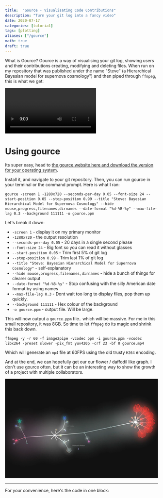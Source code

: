 ```yaml
---
title:  "Gource - Visualisating Code Contributions"
description: "Turn your git log into a fancy video"
date: 2020-07-17
categories: [tutorial]
tags: [plotting]
aliases: ["/gource"]
math: true
draft: true
---
```


What is Gource? Gource is a way of visualising your git log, showing users and their contributions creating, modifying and deleting files. When run on my repository that was published under the name "Steve" (a Hierarchical Bayesian model for supernova cosmology") and then piped through `ffmpeg`, this is what we get:




![](gource.mp4)





# Using gource

Its super easy, head to [the gource website here and download the version for your operating system](https://gource.io/).

Install it, and navigate to your git repository. Then, you can run gource in your terminal or the command prompt. Here is what I ran:


<div class="expanded-code width-295" markdown=1>

```
gource -screen 1 -1280x720 --seconds-per-day 0.05 --font-size 24 --start-position 0.05 --stop-position 0.99 --title "Steve: Bayesian Hierarchical Model for Supernova Cosmology" --hide mouse,progress,filenames,dirnames --date-format "%d-%B-%y" --max-file-lag 0.3 --background 111111 -o gource.ppm
```

</div>


Let's break it down:

* `-screen 1` - display it on my primary monitor
* `-1280x720` - the output resolution
* `--seconds-per-day 0.05` - 20 days in a single second please
* `--font-size 24` - Big font so you can read it without glasses
* `--start-position 0.05` - Trim first 5% of git log
* `--stop-position 0.99` - Trim last 1% of git log
* `--title "Steve: Bayesian Hierarchical Model for Supernova Cosmology"` - self-explanatory
* `--hide mouse,progress,filenames,dirnames` - hide a bunch of things for clearer output
* `--date-format "%d-%B-%y"` - Stop confusing with the silly American date format by using names
* `--max-file-lag 0.3` - Dont wait too long to display files, pop them up quickly.
* `--background 111111` - Hex colour of the background
* `-o gource.ppm` - output file. Will be large.

This will now output a `gource.ppm` file.. which will be massive. For me in this small repository, it was 8GB. So time to let `ffmpeg` do its magic and shrink this back down.


<div class="expanded-code width-128" markdown=1>

```
ffmpeg -y -r 60 -f image2pipe -vcodec ppm -i gource.ppm -vcodec libx264 -preset slower -pix_fmt yuv420p -crf 23 -bf 0 gource.mp4
```

</div>


Which will generate an `mp4` file at 60FPS using the old trusty `H264` encoding.

And at the end, we can hopefully get our our flower / daffodil like graph. I don't use gource often, but it can be an interesting way to show the growth of a project with multiple collaborators.





    
![png](cover.png?class="img-main,nofinalcode")
    





******

For your convenience, here's the code in one block:

```python
```